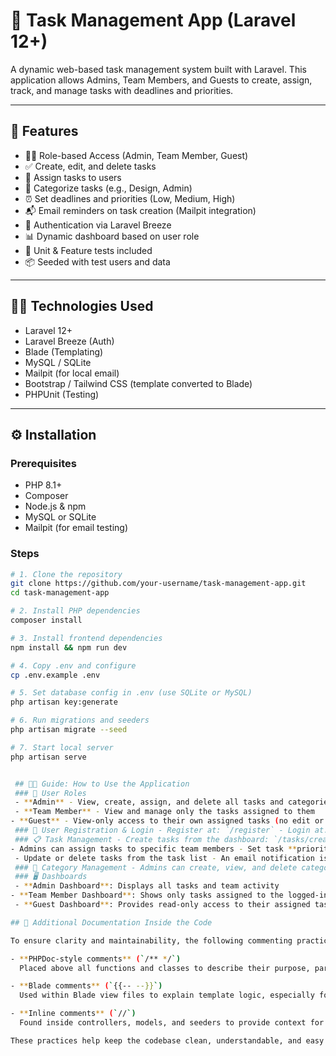 # 📝 Task Management App (Laravel 12+)

A dynamic web-based task management system built with Laravel. This application allows Admins, Team Members, and Guests to create, assign, track, and manage tasks with deadlines and priorities.

---

## 🚀 Features

- 🧑‍💼 Role-based Access (Admin, Team Member, Guest)
- ✅ Create, edit, and delete tasks
- 📌 Assign tasks to users
- 📂 Categorize tasks (e.g., Design, Admin)
- ⏰ Set deadlines and priorities (Low, Medium, High)
- 📬 Email reminders on task creation (Mailpit integration)
- 🔐 Authentication via Laravel Breeze
- 📊 Dynamic dashboard based on user role
- 🧪 Unit & Feature tests included
- 📦 Seeded with test users and data

---

## 🧑‍💻 Technologies Used

- Laravel 12+
- Laravel Breeze (Auth)
- Blade (Templating)
- MySQL / SQLite
- Mailpit (for local email)
- Bootstrap / Tailwind CSS (template converted to Blade)
- PHPUnit (Testing)
---

## ⚙️ Installation

### Prerequisites
- PHP 8.1+
- Composer
- Node.js & npm
- MySQL or SQLite
- Mailpit (for email testing)

### Steps

```bash
# 1. Clone the repository
git clone https://github.com/your-username/task-management-app.git
cd task-management-app

# 2. Install PHP dependencies
composer install

# 3. Install frontend dependencies
npm install && npm run dev

# 4. Copy .env and configure
cp .env.example .env

# 5. Set database config in .env (use SQLite or MySQL)
php artisan key:generate

# 6. Run migrations and seeders
php artisan migrate --seed

# 7. Start local server
php artisan serve


 ## 🧑‍💼 Guide: How to Use the Application
 ### 👥 User Roles
 - **Admin** - View, create, assign, and delete all tasks and categories - Manage users and monitor overall task activity
 - **Team Member** - View and manage only the tasks assigned to them
- **Guest** - View-only access to their own assigned tasks (no edit or delete) ---
 ### 🔐 User Registration & Login - Register at: `/register` - Login at: `/login` - Laravel Breeze handles authentication securely ---
 ### 📋 Task Management - Create tasks from the dashboard: `/tasks/create`
- Admins can assign tasks to specific team members - Set task **priority**, **deadline**, and **category**
 - Update or delete tasks from the task list - An email notification is sent to the assignee via **Mailpit** ---
 ### 📁 Category Management - Admins can create, view, and delete categories - Access categories via: `/categories` ---
 ### 🖥 Dashboards
 - **Admin Dashboard**: Displays all tasks and team activity
- **Team Member Dashboard**: Shows only tasks assigned to the logged-in team member
 - **Guest Dashboard**: Provides read-only access to their assigned tasks

## 🧾 Additional Documentation Inside the Code

To ensure clarity and maintainability, the following commenting practices have been used throughout the codebase:

- **PHPDoc-style comments** (`/** */`)  
  Placed above all functions and classes to describe their purpose, parameters, return values, and any relevant annotations.

- **Blade comments** (`{{-- --}}`)  
  Used within Blade view files to explain template logic, especially for complex UI structures or conditional rendering.

- **Inline comments** (`//`)  
  Found inside controllers, models, and seeders to provide context for business logic and explain critical operations or decisions.

These practices help keep the codebase clean, understandable, and easy to maintain.
